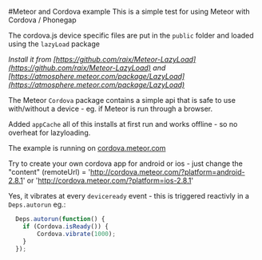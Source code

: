 #Meteor and Cordova example
This is a simple test for using Meteor with Cordova / Phonegap

The cordova.js device specific files are put in the `public` folder and loaded using the `lazyLoad` package

*Install it from [https://github.com/raix/Meteor-LazyLoad](https://github.com/raix/Meteor-LazyLoad) and [https://atmosphere.meteor.com/package/LazyLoad](https://atmosphere.meteor.com/package/LazyLoad)*

The Meteor `Cordova` package contains a simple api that is safe to use with/without a device - eg. if Meteor is run through a browser.

Added `appCache` all of this installs at first run and works offline - so no overheat for lazyloading.

The example is running on [cordova.meteor.com](http://cordova.meteor.com/)

Try to create your own cordova app for android or ios - just change the "content" (remoteUrl) = 'http://cordova.meteor.com/?platform=android-2.8.1' or 'http://cordova.meteor.com/?platform=ios-2.8.1'

Yes, it vibrates at every `deviceready` event - this is triggered reactivly in a `Deps.autorun` eg.:

```js
  Deps.autorun(function() {
    if (Cordova.isReady()) {
        Cordova.vibrate(1000);
    }
  });
```

